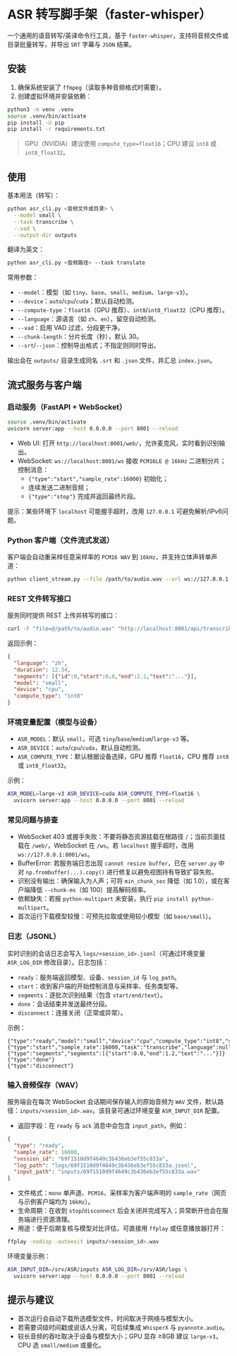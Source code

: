 # ASR 转写脚手架（faster-whisper）

一个通用的语音转写/英译命令行工具，基于 `faster-whisper`，支持将音频文件或目录批量转写，并导出 `SRT` 字幕与 `JSON` 结果。

## 安装

1. 确保系统安装了 `ffmpeg`（读取多种音频格式时需要）。
2. 创建虚拟环境并安装依赖：

```bash
python3 -m venv .venv
source .venv/bin/activate
pip install -U pip
pip install -r requirements.txt
```

> GPU（NVIDIA）建议使用 `compute_type=float16`；CPU 建议 `int8` 或 `int8_float32`。

## 使用

基本用法（转写）：

```bash
python asr_cli.py <音频文件或目录> \
  --model small \
  --task transcribe \
  --vad \
  --output-dir outputs
```

翻译为英文：

```bash
python asr_cli.py <音频路径> --task translate
```

常用参数：
- `--model`：模型（如 `tiny`、`base`、`small`、`medium`、`large-v3`）。
- `--device`：`auto`/`cpu`/`cuda`；默认自动检测。
- `--compute-type`：`float16`（GPU 推荐）、`int8`/`int8_float32`（CPU 推荐）。
- `--language`：源语言（如 `zh`、`en`），留空自动检测。
- `--vad`：启用 VAD 过滤，分段更干净。
- `--chunk-length`：分片长度（秒），默认 30。
- `--srt`/`--json`：控制导出格式；不指定则同时导出。

输出会在 `outputs/` 目录生成同名 `.srt` 和 `.json` 文件，并汇总 `index.json`。

## 流式服务与客户端

### 启动服务（FastAPI + WebSocket）

```bash
source .venv/bin/activate
uvicorn server:app --host 0.0.0.0 --port 8001 --reload
```

- Web UI: 打开 `http://localhost:8001/web/`，允许麦克风，实时看到识别输出。
- WebSocket: `ws://localhost:8001/ws` 接收 `PCM16LE @ 16kHz` 二进制分片；控制消息：
  - `{"type":"start","sample_rate":16000}` 初始化；
  - 连续发送二进制音频；
  - `{"type":"stop"}` 完成并返回最终片段。

提示：某些环境下 `localhost` 可能握手超时，改用 `127.0.0.1` 可避免解析/IPv6问题。

### Python 客户端（文件流式发送）

客户端会自动重采样任意采样率的 `PCM16 WAV` 到 `16kHz`，并支持立体声转单声道：

```bash
python client_stream.py --file /path/to/audio.wav --url ws://127.0.0.1:8001/ws --chunk-ms 200
```

### REST 文件转写接口

服务同时提供 REST 上传并转写的接口：

```bash
curl -F "file=@/path/to/audio.wav" "http://localhost:8001/api/transcribe?task=transcribe&language=zh"
```

返回示例：

```json
{
  "language": "zh",
  "duration": 12.34,
  "segments": [{"id":0,"start":0.0,"end":2.1,"text":"..."}],
  "model": "small",
  "device": "cpu",
  "compute_type": "int8"
}
```

### 环境变量配置（模型与设备）

- `ASR_MODEL`：默认 `small`，可选 `tiny`/`base`/`medium`/`large-v3` 等。
- `ASR_DEVICE`：`auto`/`cpu`/`cuda`，默认自动检测。
- `ASR_COMPUTE_TYPE`：默认根据设备选择，GPU 推荐 `float16`，CPU 推荐 `int8` 或 `int8_float32`。

示例：

```bash
ASR_MODEL=large-v3 ASR_DEVICE=cuda ASR_COMPUTE_TYPE=float16 \
  uvicorn server:app --host 0.0.0.0 --port 8001 --reload
```

### 常见问题与排查

- WebSocket 403 或握手失败：不要将静态资源挂载在根路径 `/`；当前页面挂载在 `/web/`，WebSocket 在 `/ws`。若 `localhost` 握手超时，改用 `ws://127.0.0.1:8001/ws`。
- BufferError: 若服务端日志出现 `cannot resize buffer`，已在 `server.py` 中对 `np.frombuffer(...).copy()` 进行修复以避免视图持有导致扩容失败。
- 识别没有输出：确保输入为人声；可将 `min_chunk_sec` 降低（如 1.0），或在客户端降低 `--chunk-ms`（如 100）提高解码频率。
- 依赖缺失：若报 `python-multipart` 未安装，执行 `pip install python-multipart`。
- 首次运行下载模型较慢：可预先拉取或使用较小模型（如 `base/small`）。

### 日志（JSONL）

实时识别的会话日志会写入 `logs/<session_id>.jsonl`（可通过环境变量 `ASR_LOG_DIR` 修改目录）。日志包括：

- `ready`：服务端返回模型、设备、`session_id` 与 `log_path`。
- `start`：收到客户端的开始控制消息与采样率、任务类型等。
- `segments`：逐批次识别结果（包含 `start/end/text`）。
- `done`：会话结束并发送最终分段。
- `disconnect`：连接关闭（正常或异常）。

示例：

```jsonl
{"type":"ready","model":"small","device":"cpu","compute_type":"int8","sample_rate":16000,"session_id":"...","log_path":"logs/....jsonl"}
{"type":"start","sample_rate":16000,"task":"transcribe","language":null}
{"type":"segments","segments":[{"start":0.0,"end":1.2,"text":"..."}]}
{"type":"done"}
{"type":"disconnect"}
```

### 输入音频保存（WAV）

服务端会在每次 WebSocket 会话期间保存输入的原始音频为 `WAV` 文件，默认路径：`inputs/<session_id>.wav`。该目录可通过环境变量 `ASR_INPUT_DIR` 配置。

- 返回字段：在 `ready` 与 `ack` 消息中会包含 `input_path`，例如：

```json
{
  "type": "ready",
  "sample_rate": 16000,
  "session_id": "69f1510d9f4649c3b436eb3ef55c833a",
  "log_path": "logs/69f1510d9f4649c3b436eb3ef55c833a.jsonl",
  "input_path": "inputs/69f1510d9f4649c3b436eb3ef55c833a.wav"
}
```

- 文件格式：`mono` 单声道、`PCM16`、采样率为客户端声明的 `sample_rate`（网页与示例客户端均为 `16kHz`）。
- 生命周期：在收到 `stop`/`disconnect` 后会关闭并完成写入；异常断开也会在服务端进行资源清理。
- 用途：便于后期复核与模型对比评估，可直接用 `ffplay` 或任意播放器打开：

```bash
ffplay -nodisp -autoexit inputs/<session_id>.wav
```

环境变量示例：

```bash
ASR_INPUT_DIR=/srv/ASR/inputs ASR_LOG_DIR=/srv/ASR/logs \
  uvicorn server:app --host 0.0.0.0 --port 8001 --reload
```

## 提示与建议

- 首次运行会自动下载所选模型文件，时间取决于网络与模型大小。
- 若需要词级时间戳或说话人分离，可后续集成 `WhisperX` 与 `pyannote.audio`。
- 较长音频的吞吐取决于设备与模型大小；GPU 显存 ≥8GB 建议 `large-v3`，CPU 选 `small/medium` 或量化。